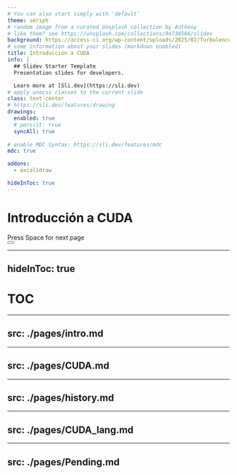```yaml
---
# You can also start simply with 'default'
theme: seriph
# random image from a curated Unsplash collection by Anthony
# like them? see https://unsplash.com/collections/94734566/slidev
background: https://access-ci.org/wp-content/uploads/2025/02/Turbulence-1536x864.jpg
# some information about your slides (markdown enabled)
title: Introducción a CUDA
info: |
  ## Slidev Starter Template
  Presentation slides for developers.

  Learn more at [Sli.dev](https://sli.dev)
# apply unocss classes to the current slide
class: text-center
# https://sli.dev/features/drawing
drawings:
  enabled: true
  # persist: true
  syncAll: true
  
# enable MDC Syntax: https://sli.dev/features/mdc
mdc: true

addons:
  - excalidraw

hideInToc: true
---
```


# Introducción a CUDA

<div @click="$slidev.nav.next" class="mt-12 py-1" hover:bg="white op-10">
  Press Space for next page <carbon:arrow-right />
</div>

<div class="abs-br m-6 text-xl">
  <button @click="$slidev.nav.openInEditor" title="Open in Editor" class="slidev-icon-btn">
    <carbon:edit />
  </button>
  <a href="https://github.com/slidevjs/slidev" target="_blank" class="slidev-icon-btn">
    <carbon:logo-github />
  </a>
</div>

<!--
The last comment block of each slide will be treated as slide notes. It will be visible and editable in Presenter Mode along with the slide. [Read more in the docs](https://sli.dev/guide/syntax.html#notes)
-->

---
hideInToc: true
---

# TOC
<Toc maxDepth="3" />


---
src: ./pages/intro.md
---

---
src: ./pages/CUDA.md
---

---
src: ./pages/history.md
---

---
src: ./pages/CUDA_lang.md
---

---
src: ./pages/Pending.md
---
